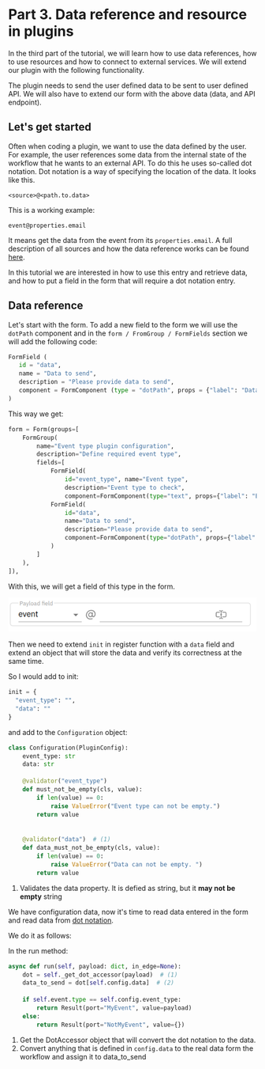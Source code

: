 # Part 3. Data reference and resource in plugins

In the third part of the tutorial, we will learn how to use data references, how to use resources and how to connect to
external services. We will extend our plugin with the following functionality. 

The plugin needs to send the user defined data to be sent to user defined API. We will also have to extend our form with
the above data (data, and API endpoint).

## Let's get started

Often when coding a plugin, we want to use the data defined by the user. For example, the user references some data
from the internal state of the workflow that he wants to an external API. To do this he uses so-called dot notation. 
Dot notation is a way of specifying the location of the data. It looks like this. 

```
<source>@<path.to.data>
```

This is a working example:

```
event@properties.email
```

It means get the data from the event from its `properties.email`. A full description of all sources and how the data
reference works can be found [here](../../notations/dot_notation.md).

In this tutorial we are interested in how to use this entry and retrieve data, and how to put a field in the form that
will require a dot notation entry.

## Data reference

Let's start with the form. To add a new field to the form we will use the `dotPath` component and in the `form / FromGroup
/ FormFields` section we will add the following code:


```python
FormField (
   id = "data",
   name = "Data to send",
   description = "Please provide data to send",
   component = FormComponent (type = "dotPath", props = {"label": "Data to send"})
)
```

This way we get:
```python hl_lines="10-15"
form = Form(groups=[
    FormGroup(
        name="Event type plugin configuration",
        description="Define required event type",
        fields=[
            FormField(
                id="event_type", name="Event type",
                description="Event type to check",
                component=FormComponent(type="text", props={"label": "Event type"})),
            FormField(
                id="data",
                name="Data to send",
                description="Please provide data to send",
                component=FormComponent(type="dotPath", props={"label": "Data to send"})
            )
        ]
    ),
]),
```

With this, we will get a field of this type in the form.

![Dot path form field](../../images/dot_path.png)

Then we need to extend `init` in register function with a `data` field and extend an object that will store the data and
verify its correctness at the same time.

So I would add to init:

```python hl_lines="3"
init = {
  "event_type": "",
  "data": ""
}
```

and add to the `Configuration` object:


```python hl_lines="3 12-16"
class Configuration(PluginConfig):
    event_type: str
    data: str

    @validator("event_type")
    def must_not_be_empty(cls, value):
        if len(value) == 0:
            raise ValueError("Event type can not be empty.")
        return value


    @validator("data")  # (1)
    def data_must_not_be_empty(cls, value):
        if len(value) == 0:
            raise ValueError("Data can not be empty. ")
        return value
```

1. Validates the data property. It is defied as string, but it __may not be empty__ string 

We have configuration data, now it's time to read data entered in the form and read data
from [dot notation](../../notations/dot_notation.md).

We do it as follows:

In the run method:

```python hl_lines="2 3"
async def run(self, payload: dict, in_edge=None):
    dot = self._get_dot_accessor(payload)  # (1)
    data_to_send = dot[self.config.data]  # (2)

    if self.event.type == self.config.event_type:
        return Result(port="MyEvent", value=payload)
    else:
        return Result(port="NotMyEvent", value={})
```

1. Get the DotAccessor object that will convert the dot notation to the data. 
2. Convert anything that is defined in `config.data` to the real data form the workflow and assign it to data_to_send